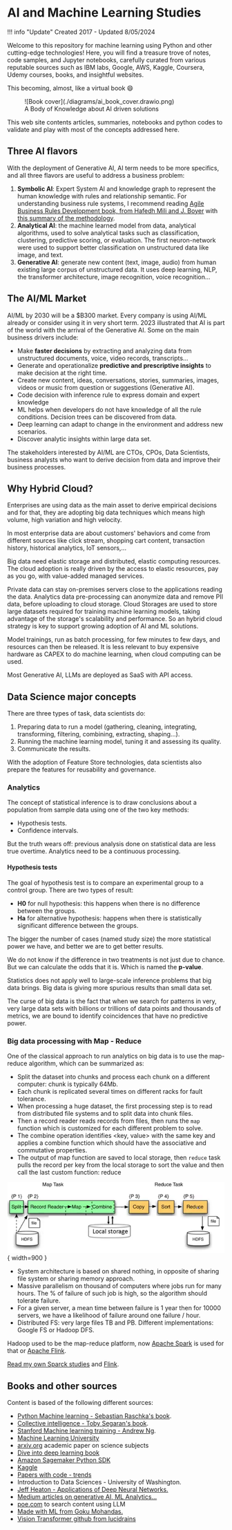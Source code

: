 # AI and Machine Learning Studies

!!! info "Update"
    Created 2017 - Updated 8/05/2024

Welcome to this repository for machine learning using Python and other cutting-edge technologies! Here, you will find a treasure trove of notes, code samples, and Jupyter notebooks, carefully curated from various reputable sources such as IBM labs, Google, AWS, Kaggle, Coursera, Udemy courses, books, and insightful websites.

This becoming, almost, like a virtual book :smile: 

<figure markdown="span">
  ![Book cover](./diagrams/ai_book_cover.drawio.png)
  <figcaption>A Body of Knowledge about AI driven solutions</figcaption>
</figure>

This web site contents articles, summaries, notebooks and python codes to validate and play with most of the concepts addressed here. 

## Three AI flavors

With the deployment of Generative AI, AI term needs to be more specifics, and all three flavors are useful to address a business problem:

1. **Symbolic AI**: Expert System AI and knowledge graph to represent the human knowledge with rules and relationship semantic. For understanding business rule systems, I recommend reading [Agile Business Rules Development book, from Hafedh Mili and J. Boyer](https://link.springer.com/book/10.1007/978-3-642-19041-4) with [this summary of the methodology](https://jbcodeforce.github.io/methodology/abrd/).
1. **Analytical AI**: the machine learned model from data, analytical algorithms, used to solve analytical tasks such as classification, clustering, predictive scoring, or evaluation. The first neuron-network were used to support better classification on unstructured data like image, and text.
1. **Generative AI**: generate new content (text, image, audio) from human existing large corpus of unstructured data. It uses deep learning, NLP, the transformer architecture, image recognition, voice recognition...

## The AI/ML Market

AI/ML by 2030 will be a $B300 market. Every company is using AI/ML already or consider using it in very short term. 2023 illustrated that AI is part of the world with the arrival of the Generative AI. Some on the main business drivers include:

* Make **faster decisions** by extracting and analyzing data from unstructured documents, voice, video records, transcripts...
* Generate and operationalize **predictive and prescriptive insights** to make decision at the right time.
* Create new content, ideas, conversations, stories, summaries, images, videos or music from question or suggestions (Generative AI).
* Code decision with inference rule to express domain and expert knowledge
* ML helps when developers do not have knowledge of all the rule conditions. Decision trees can be discovered from data.
* Deep learning can adapt to change in the environment and address new scenarios.
* Discover analytic insights within large data set.

The stakeholders interested by AI/ML are CTOs, CPOs, Data Scientists, business analysts who want to derive decision from data and improve their business processes.

## Why Hybrid Cloud?

Enterprises are using data as the main asset to derive empirical decisions and for that, they are adopting big data techniques which means high volume, high variation and high velocity.

In most enterprise data are about customers' behaviors and come from different sources like click stream, shopping cart content, transaction history, historical analytics, IoT sensors,...

Big data need elastic storage and distributed, elastic computing resources. The cloud adoption is really driven by the access to elastic resources, pay as you go, with value-added managed services. 

Private data can stay on-premises servers close to the applications reading the data. Analytics data pre-processing can anonymize data and remove PII data, before uploading to cloud storage. Cloud Storages are used to store large datasets required for training machine learning models, taking advantage of the storage's scalability and performance. So an hybrid cloud strategy is key to support growing adoption of AI and ML solutions.

Model trainings, run as batch processing, for few minutes to few days, and resources can then be released. It is less relevant to buy expensive hardware as CAPEX to do machine learning, when cloud computing can be used.

Most Generative AI, LLMs are deployed as SaaS with API access.

## Data Science major concepts

There are three types of task, data scientists do: 

1. Preparing data to run a model (gathering, cleaning, integrating, transforming, filtering, combining, extracting, shaping...).
2. Running the machine learning model, tuning it and assessing its quality.
3. Communicate the results.

With the adoption of Feature Store technologies, data scientists also prepare the features for reusability and governance.

### Analytics

The concept of statistical inference is to draw conclusions about a population from sample data using one of the two key methods:

* Hypothesis tests.
* Confidence intervals.

But the truth wears off: previous analysis done on statistical data are less true overtime. Analytics need to be a continuous processing.

#### Hypothesis tests  

The goal of hypothesis test is to compare an experimental group to a control group. There are two types of result:

* **H0** for null hypothesis: this happens when there is no difference between the groups.
* **Ha** for alternative hypothesis: happens when there is statistically significant difference between the groups.

The bigger the number of cases (named study size) the more statistical power we have, and better we are to get better results.

We do not know if the difference in two treatments is not just due to chance. But we can calculate the odds that it is. Which is named the **p-value**.

Statistics does not apply well to large-scale inference problems that big data brings. Big data is giving more spurious results than small data set.

The curse of big data is the fact that when we search for patterns in very, very large data sets with billions or trillions of data points and thousands of metrics,  we are bound to identify coincidences that have no predictive power.


### Big data processing with Map - Reduce

One of the classical approach to run analytics on big data is to use the map-reduce algorithm, which can be summarized as:

* Split the dataset into chunks and process each chunk on a different computer: chunk is typically 64Mb.
* Each chunk is replicated several times on different racks for fault tolerance.
* When processing a huge dataset, the first processing step is to read from distributed file systems and to split data into chunk files.
* Then a record reader reads records from files, then runs the `map` function which is customized for each different problem to solve.
* The combine operation identifies <key, value> with the same key and applies a combine function which should have the associative and commutative properties.
* The output of map function are saved to local storage, then `reduce` task pulls the record per key from the local storage to sort the value and then call the last custom function: reduce

![](./images/map-reduce-1.png){ width=900 }

* System architecture is based on shared nothing, in opposite of sharing file system or sharing memory approach.
* Massive parallelism on thousand of computers where jobs run for many hours. The % of failure of such job is high, so the algorithm should tolerate failure.
* For a given server, a mean time between failure is 1 year then for 10000 servers, we have a likelihood of failure around one failure / hour.
* Distributed FS: very large files TB and PB. Different implementations: Google FS or Hadoop DFS.

Hadoop used to be the map-reduce platform, now [Apache Spark](https://spark.apache.org/) is used for that or [Apache Flink](https://flink.apache.org/).

[Read my own  Sparck studies](https://jbcodeforce.github.io/spark-studies/) and [Flink](https://jbcodeforce.github.io/flink-studies/).


## Books and other sources

Content is based of the following different sources:

* [Python Machine learning - Sebastian Raschka's book](https://www.amazon.com/Python-Machine-Learning-Sebastian-Raschka/dp/1783555130/ref=asc_df_1783555130/?tag=hyprod-20&linkCode=df0&hvadid=312140868236&hvpos=1o7&hvnetw=g&hvrand=12056535591325453294&hvpone=&hvptwo=&hvqmt=&hvdev=c&hvdvcmdl=&hvlocint=&hvlocphy=9032152&hvtargid=pla-406163981473&psc=1).
* [Collective intelligence - Toby Segaran's book](https://www.amazon.com/Programming-Collective-Intelligence-Building-Applications/dp/0596529325/ref=sr_1_2?crid=1UBVCJKMM17Q6&keywords=collective+intelligence&qid=1553021611&s=books&sprefix=collective+inte%2Cstripbooks%2C236&sr=1-2).
* [Stanford Machine learning training - Andrew Ng](https://www.coursera.org/learn/machine-learning).
* [Machine Learning University](https://mlu.corp.amazon.com/course-catalog/)
* [arxiv.org](https://arxiv.org) academic paper on science subjects
* [Dive into deep learning book](https://d2l.ai)
* [Amazon Sagemaker Python SDK](https://sagemaker.readthedocs.io/en/stable/)
* [Kaggle](http://kaggle.com)
* [Papers with code - trends](https://paperswithcode.com/)
* Introduction to Data Sciences - University of Washington.
* [Jeff Heaton - Applications of Deep Neural Networks.](https://github.com/jeffheaton/t81_558_deep_learning)
* [Medium articles on generative AI, ML Analytics...](https://www.medium.com)
* [poe.com](https://poe.com) to search content using LLM
* [Made with ML from Goku Mohandas.](https://madewithml.com/)
* [Vision Transformer github from lucidrains](https://github.com/lucidrains/)